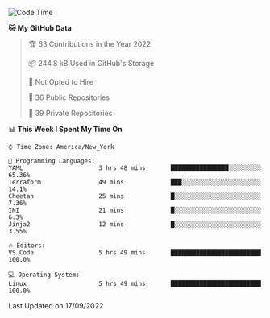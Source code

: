 <!--START_SECTION:waka-->
![Code Time](http://img.shields.io/badge/Code%20Time-89%20hrs%2038%20mins-blue)

**🐱 My GitHub Data** 

> 🏆 63 Contributions in the Year 2022
 > 
> 📦 244.8 kB Used in GitHub's Storage 
 > 
> 🚫 Not Opted to Hire
 > 
> 📜 36 Public Repositories 
 > 
> 🔑 39 Private Repositories  
 > 
📊 **This Week I Spent My Time On** 

```text
⌚︎ Time Zone: America/New_York

💬 Programming Languages: 
YAML                     3 hrs 48 mins       ████████████████░░░░░░░░░   65.36% 
Terraform                49 mins             ███░░░░░░░░░░░░░░░░░░░░░░   14.1% 
Cheetah                  25 mins             █░░░░░░░░░░░░░░░░░░░░░░░░   7.36% 
INI                      21 mins             █░░░░░░░░░░░░░░░░░░░░░░░░   6.3% 
Jinja2                   12 mins             █░░░░░░░░░░░░░░░░░░░░░░░░   3.55%

🔥 Editors: 
VS Code                  5 hrs 49 mins       █████████████████████████   100.0%

💻 Operating System: 
Linux                    5 hrs 49 mins       █████████████████████████   100.0%

```


 Last Updated on 17/09/2022
<!--END_SECTION:waka-->